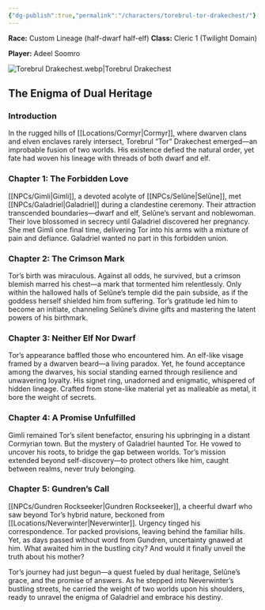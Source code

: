 ```yaml
---
{"dg-publish":true,"permalink":"/characters/torebrul-tor-drakechest/"}
---
```


**Race:** Custom Lineage (half-dwarf half-elf)
**Class:** Cleric 1 (Twilight Domain)

**Player:** Adeel Soomro

![Torebrul Drakechest.webp|Torebrul Drakechest](/img/user/Assets/Torebrul%20Drakechest.webp)

## The Enigma of Dual Heritage

### Introduction

In the rugged hills of [[Locations/Cormyr\|Cormyr]], where dwarven clans and elven enclaves rarely intersect, Torebrul “Tor” Drakechest emerged—an improbable fusion of two worlds. His existence defied the natural order, yet fate had woven his lineage with threads of both dwarf and elf.

### Chapter 1: The Forbidden Love

[[NPCs/Gimli\|Gimli]], a devoted acolyte of [[NPCs/Selûne\|Selûne]], met [[NPCs/Galadriel\|Galadriel]] during a clandestine ceremony. Their attraction transcended boundaries—dwarf and elf, Selûne’s servant and noblewoman. Their love blossomed in secrecy until Galadriel discovered her pregnancy. She met Gimli one final time, delivering Tor into his arms with a mixture of pain and defiance. Galadriel wanted no part in this forbidden union.

### Chapter 2: The Crimson Mark

Tor’s birth was miraculous. Against all odds, he survived, but a crimson blemish marred his chest—a mark that tormented him relentlessly. Only within the hallowed halls of Selûne’s temple did the pain subside, as if the goddess herself shielded him from suffering. Tor’s gratitude led him to become an initiate, channeling Selûne’s divine gifts and mastering the latent powers of his birthmark.

### Chapter 3: Neither Elf Nor Dwarf

Tor’s appearance baffled those who encountered him. An elf-like visage framed by a dwarven beard—a living paradox. Yet, he found acceptance among the dwarves, his social standing earned through resilience and unwavering loyalty. His signet ring, unadorned and enigmatic, whispered of hidden lineage. Crafted from stone-like material yet as malleable as metal, it bore the weight of secrets.

### Chapter 4: A Promise Unfulfilled

Gimli remained Tor’s silent benefactor, ensuring his upbringing in a distant Cormyrian town. But the mystery of Galadriel haunted Tor. He vowed to uncover his roots, to bridge the gap between worlds. Tor’s mission extended beyond self-discovery—to protect others like him, caught between realms, never truly belonging.

### Chapter 5: Gundren’s Call

[[NPCs/Gundren Rockseeker\|Gundren Rockseeker]], a cheerful dwarf who saw beyond Tor’s hybrid nature, beckoned from [[Locations/Neverwinter\|Neverwinter]]. Urgency tinged his correspondence. Tor packed provisions, leaving behind the familiar hills. Yet, as days passed without word from Gundren, uncertainty gnawed at him. What awaited him in the bustling city? And would it finally unveil the truth about his mother?

Tor’s journey had just begun—a quest fueled by dual heritage, Selûne’s grace, and the promise of answers. As he stepped into Neverwinter’s bustling streets, he carried the weight of two worlds upon his shoulders, ready to unravel the enigma of Galadriel and embrace his destiny.
